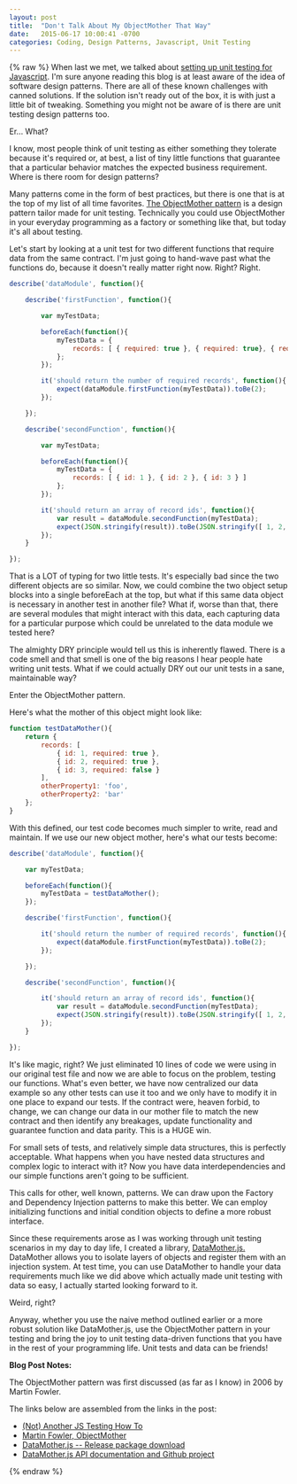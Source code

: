 ```yaml
---
layout: post
title:  "Don't Talk About My ObjectMother That Way"
date:   2015-06-17 10:00:41 -0700
categories: Coding, Design Patterns, Javascript, Unit Testing
---
```

{% raw %}
When last we met, we talked about <a href="http://www.chrisstead.net/archives/655/not-another-js-testing-how-to/" target="_blank">setting up unit testing for Javascript</a>. I'm sure anyone reading this blog is at least aware of the idea of software design patterns.  There are all of these known challenges with canned solutions. If the solution isn't ready out of the box, it is with just a little bit of tweaking. Something you might not be aware of is there are unit testing design patterns too. 

Er... What?

I know, most people think of unit testing as either something they tolerate because it's required or, at best, a list of tiny little functions that guarantee that a particular behavior matches the expected business requirement. Where is there room for design patterns?

Many patterns come in the form of best practices, but there is one that is at the top of my list of all time favorites.  <a href="http://martinfowler.com/bliki/ObjectMother.html" target="_blank">The ObjectMother pattern</a> is a design pattern tailor made for unit testing.  Technically you could use ObjectMother in your everyday programming as a factory or something like that, but today it's all about testing.

Let's start by looking at a unit test for two different functions that require data from the same contract. I'm just going to hand-wave past what the functions do, because it doesn't really matter right now. Right? Right.

```javascript
describe('dataModule', function(){

    describe('firstFunction', function(){

        var myTestData;

        beforeEach(function(){
            myTestData = {
                records: [ { required: true }, { required: true}, { required: false } ]
            };
        });

        it('should return the number of required records', function(){
            expect(dataModule.firstFunction(myTestData)).toBe(2);
        });

    });

    describe('secondFunction', function(){

        var myTestData;

        beforeEach(function(){
            myTestData = {
                records: [ { id: 1 }, { id: 2 }, { id: 3 } ]
            };
        });

        it('should return an array of record ids', function(){
            var result = dataModule.secondFunction(myTestData);
            expect(JSON.stringify(result)).toBe(JSON.stringify([ 1, 2, 3 ]);
        });
    }

});
```

That is a LOT of typing for two little tests. It's especially bad since the two different objects are so similar. Now, we could combine the two object setup blocks into a single beforeEach at the top, but what if this same data object is necessary in another test in another file? What if, worse than that, there are several modules that might interact with this data, each capturing data for a particular purpose which could be unrelated to the data module we tested here?

The almighty DRY principle would tell us this is inherently flawed.  There is a code smell and that smell is one of the big reasons I hear people hate writing unit tests. What if we could actually DRY out our unit tests in a sane, maintainable way?

Enter the ObjectMother pattern.

Here's what the mother of this object might look like:

```javascript
function testDataMother(){
    return {
        records: [
            { id: 1, required: true },
            { id: 2, required: true },
            { id: 3, required: false }
        ],
        otherProperty1: 'foo',
        otherProperty2: 'bar'
    };
}
```

With this defined, our test code becomes much simpler to write, read and maintain. If we use our new object mother, here's what our tests become:

```javascript
describe('dataModule', function(){

    var myTestData;

    beforeEach(function(){
        myTestData = testDataMother();
    });

    describe('firstFunction', function(){

        it('should return the number of required records', function(){
            expect(dataModule.firstFunction(myTestData)).toBe(2);
        });

    });

    describe('secondFunction', function(){

        it('should return an array of record ids', function(){
            var result = dataModule.secondFunction(myTestData);
            expect(JSON.stringify(result)).toBe(JSON.stringify([ 1, 2, 3 ]);
        });
    }

});
```

It's like magic, right? We just eliminated 10 lines of code we were using in our original test file and now we are able to focus on the problem, testing our functions. What's even better, we have now centralized our data example so any other tests can use it too and we only have to modify it in one place to expand our tests.  If the contract were, heaven forbid, to change, we can change our data in our mother file to match the new contract and then identify any breakages, update functionality and guarantee function and data parity.  This is a HUGE win.

For small sets of tests, and relatively simple data structures, this is perfectly acceptable.  What happens when you have nested data structures and complex logic to interact with it? Now you have data interdependencies and our simple functions aren't going to be sufficient.

This calls for other, well known, patterns. We can draw upon the Factory and Dependency Injection patterns to make this better. We can employ initializing functions and initial condition objects to define a more robust interface.

Since these requirements arose as I was working through unit testing scenarios in my day to day life, I created a library, <a href="https://github.com/cmstead/DataMother.js/releases" target="_blank">DataMother.js.</a> DataMother allows you to isolate layers of objects and register them with an injection system.  At test time, you can use DataMother to handle your data requirements much like we did above which actually made unit testing with data so easy, I actually started looking forward to it.

Weird, right?

Anyway, whether you use the naive method outlined earlier or a more robust solution like DataMother.js, use the ObjectMother pattern in your testing and bring the joy to unit testing data-driven functions that you have in the rest of your programming life. Unit tests and data can be friends!

<strong>Blog Post Notes:</strong>

The ObjectMother pattern was first discussed (as far as I know) in 2006 by Martin Fowler.

The links below are assembled from the links in the post:

<ul>
<li><a href="http://www.chrisstead.net/archives/655/not-another-js-testing-how-to/" target="_blank">(Not) Another JS Testing How To</a></li>
<li><a href="http://martinfowler.com/bliki/ObjectMother.html" target="_blank">Martin Fowler, ObjectMother</a></li>
<li><a href="https://github.com/cmstead/DataMother.js/releases" target="_blank">DataMother.js -- Release package download</a></li>
<li><a href="https://github.com/cmstead/DataMother.js" target="_blank">DataMother.js API documentation and Github project</a></li>
</ul>
{% endraw %}
    